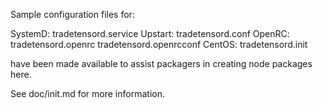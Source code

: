 Sample configuration files for:

SystemD: tradetensord.service
Upstart: tradetensord.conf
OpenRC:  tradetensord.openrc
         tradetensord.openrcconf
CentOS:  tradetensord.init

have been made available to assist packagers in creating node packages here.

See doc/init.md for more information.
